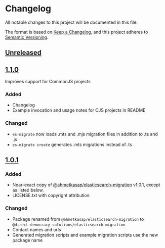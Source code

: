 # Changelog

All notable changes to this project will be documented in this file.

The format is based on [Keep a Changelog](https://keepachangelog.com/en/1.1.0/),
and this project adheres to [Semantic Versioning](https://semver.org/spec/v2.0.0.html).

## [Unreleased]

## [1.1.0]
Improves support for CommonJS projects

### Added
- Changelog
- Example invocation and usage notes for CJS projects in README

### Changed
- `es-migrate` now loads .mts and .mjs migration files in addition to .ts and .js
- `es-migrate create` generates .mts migrations instead of .ts

## [1.0.1]

### Added
- Near-exact copy of [@ahmetkasap/elasticsearch-migration](https://www.npmjs.com/package/@ahmetkasap/elasticsearch-migration) v1.0.1, except as listed below.
- LICENSE.txt with copyright attribution

### Changed
- Package renamed from `@ahmetkasap/elasticsearch-migration` to `@direct-democracy-solutions/elasticsearch-migration`
- Contact names and urls
- Generated migration scripts and example migration scripts use the new package name

[unreleased]: https://github.com/direct-democracy-solutions/elasticsearch-migration/compare/1.1.0...master
[1.1.0]: https://github.com/direct-democracy-solutions/elasticsearch-migration/compare/1.0.1...1.1.0
[1.0.1]: https://github.com/direct-democracy-solutions/elasticsearch-migration/releases/tag/1.0.1